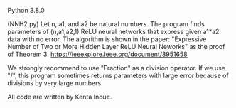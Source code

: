 Python 3.8.0

(NNH2.py)
Let n, a1, and a2 be natural numbers.
The program finds parameters of (n,a1,a2,1) ReLU neural networks that express given a1*a2 data with no error.
The algorithm is shown in the paper: "Expressive Number of Two or More Hidden Layer ReLU Neural Neworks" as the proof of Theorem 3.
https://ieeexplore.ieee.org/document/8951658

We strongly recommend to use "Fraction" as a division operator.
If we use "/", this program sometimes returns parameters with large error because of divisions by very large numbers.


All code are written by Kenta Inoue.
